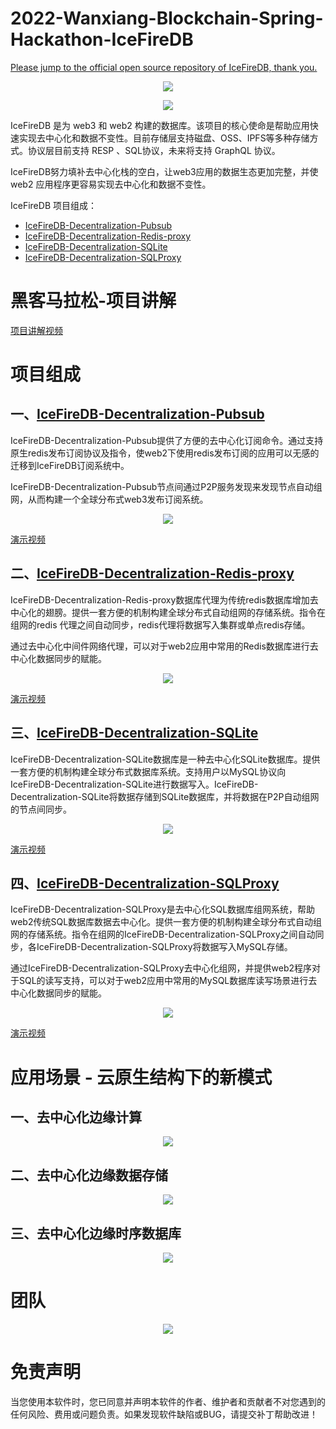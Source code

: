 # 2022-Wanxiang-Blockchain-Spring-Hackathon-IceFireDB

[Please jump to the official open source repository of IceFireDB, thank you.](https://github.com/IceFireDB/IceFireDB)

<p align="center">
<img 
    src="./page1.png" >
</p>

<p align="center">
<img 
    src="./page2.png" >
</p>

IceFireDB 是为 web3 和 web2 构建的数据库。该项目的核心使命是帮助应用快速实现去中心化和数据不变性。目前存储层支持磁盘、OSS、IPFS等多种存储方式。协议层目前支持 RESP 、SQL协议，未来将支持 GraphQL 协议。

IceFireDB努力填补去中心化栈的空白，让web3应用的数据生态更加完整，并使 web2 应用程序更容易实现去中心化和数据不变性。

IceFireDB 项目组成：

* [IceFireDB-Decentralization-Pubsub](https://github.com/wanxiang-blockchain/2022-Wanxiang-Blockchain-Spring-Hackathon-IceFireDB/tree/main/IceFireDB-Decentralization-Pubsub)
* [IceFireDB-Decentralization-Redis-proxy](https://github.com/wanxiang-blockchain/2022-Wanxiang-Blockchain-Spring-Hackathon-IceFireDB/tree/main/IceFireDB-Decentralization-Redis-proxy)
* [IceFireDB-Decentralization-SQLite](https://github.com/wanxiang-blockchain/2022-Wanxiang-Blockchain-Spring-Hackathon-IceFireDB/tree/main/IceFireDB-Decentralization-SQLite)
* [IceFireDB-Decentralization-SQLProxy](https://github.com/wanxiang-blockchain/2022-Wanxiang-Blockchain-Spring-Hackathon-IceFireDB/tree/main/IceFireDB-Decentralization-SQLProxy)

# 黑客马拉松-项目讲解

[项目讲解视频](https://res.cloudinary.com/malloc/video/upload/v1654959861/Hackathon_2022/%E9%A1%B9%E7%9B%AE%E8%AE%B2%E8%A7%A3_tappbv.mp4)

# 项目组成
## 一、[IceFireDB-Decentralization-Pubsub](https://github.com/wanxiang-blockchain/2022-Wanxiang-Blockchain-Spring-Hackathon-IceFireDB/tree/main/IceFireDB-Decentralization-Pubsub)
IceFireDB-Decentralization-Pubsub提供了方便的去中心化订阅命令。通过支持原生redis发布订阅协议及指令，使web2下使用redis发布订阅的应用可以无感的迁移到IceFireDB订阅系统中。

IceFireDB-Decentralization-Pubsub节点间通过P2P服务发现来发现节点自动组网，从而构建一个全球分布式web3发布订阅系统。
<p align="center">
<img 
    src="./pubsub.png" >
</p>

[演示视频](https://user-images.githubusercontent.com/52234994/173171008-8c73ce17-4ba7-42ec-8257-025e98d2e647.mp4)

## 二、[IceFireDB-Decentralization-Redis-proxy](https://github.com/wanxiang-blockchain/2022-Wanxiang-Blockchain-Spring-Hackathon-IceFireDB/tree/main/IceFireDB-Decentralization-Redis-proxy)

IceFireDB-Decentralization-Redis-proxy数据库代理为传统redis数据库增加去中心化的翅膀。提供一套方便的机制构建全球分布式自动组网的存储系统。指令在组网的redis 代理之间自动同步，redis代理将数据写入集群或单点redis存储。

通过去中心化中间件网络代理，可以对于web2应用中常用的Redis数据库进行去中心化数据同步的赋能。

<p align="center">
<img 
    src="./redis-proxy.png" >
</p>

[演示视频](https://user-images.githubusercontent.com/52234994/173170991-08713e52-291c-4fae-bf46-ce87b959ce90.mp4)


## 三、[IceFireDB-Decentralization-SQLite](https://github.com/wanxiang-blockchain/2022-Wanxiang-Blockchain-Spring-Hackathon-IceFireDB/tree/main/IceFireDB-Decentralization-SQLite)

IceFireDB-Decentralization-SQLite数据库是一种去中心化SQLite数据库。提供一套方便的机制构建全球分布式数据库系统。支持用户以MySQL协议向IceFireDB-Decentralization-SQLite进行数据写入。IceFireDB-Decentralization-SQLite将数据存储到SQLite数据库，并将数据在P2P自动组网的节点间同步。

<p align="center">
<img 
    src="./sqlite.png" >
</p>

[演示视频](https://user-images.githubusercontent.com/21053373/173170247-74b1daeb-7bd5-4dc0-8b93-62b334859ba8.mp4)

## 四、[IceFireDB-Decentralization-SQLProxy](https://github.com/wanxiang-blockchain/2022-Wanxiang-Blockchain-Spring-Hackathon-IceFireDB/tree/main/IceFireDB-Decentralization-SQLProxy)

IceFireDB-Decentralization-SQLProxy是去中心化SQL数据库组网系统，帮助web2传统SQL数据库数据去中心化。提供一套方便的机制构建全球分布式自动组网的存储系统。指令在组网的IceFireDB-Decentralization-SQLProxy之间自动同步，各IceFireDB-Decentralization-SQLProxy将数据写入MySQL存储。

通过IceFireDB-Decentralization-SQLProxy去中心化组网，并提供web2程序对于SQL的读写支持，可以对于web2应用中常用的MySQL数据库读写场景进行去中心化数据同步的赋能。
<p align="center">
<img 
    src="./sqlproxy.png" >
</p>

[演示视频](https://user-images.githubusercontent.com/21053373/173170210-df2d1539-acc1-4d93-8695-cc0ddc5d723b.mp4)


# 应用场景 - 云原生结构下的新模式

## 一、去中心化边缘计算
<p align="center">
<img 
    src="./3.1.png" >
</p>

## 二、去中心化边缘数据存储

<p align="center">
<img 
    src="./3.2.png" >
</p>

## 三、去中心化边缘时序数据库
<p align="center">
<img 
    src="./3.3.png" >
</p>


# 团队
<p align="center">
<img 
    src="./team.png" >
</p>

# 免责声明

当您使用本软件时，您已同意并声明本软件的作者、维护者和贡献者不对您遇到的任何风险、费用或问题负责。如果发现软件缺陷或BUG，请提交补丁帮助改进！

